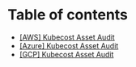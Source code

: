 # Table of contents

* [\[AWS\] Kubecost Asset Audit](README.md)
* [\[Azure\] Kubecost Asset Audit](azure-kubecost-asset-audit.md)
* [\[GCP\] Kubecost Asset Audit](gcp-kubecost-asset-audit.md)
